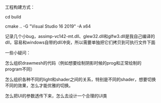 工程构建方式：

cd build

cmake .. -G "Visual Studio 16 2019" -A x64

记录几个小bug，assimp-vc142-mt.dll、glew32.dll和glfw3.dll是我自己编译的dll，容易和windows自带的dll冲突，所以需要单独把它们拷贝到可执行文件下面



一些小疑问：

怎么组织drawmesh的代码（例如想要绘制阴影时候的prog和正常绘制的program不同）

怎么组织各种不同的light和shader之间的关系，特别是不同的shader，想要切换不同的效果，怎么才能优雅的切换。

怎么把UI的参数透传下来，怎么去设计一个合理的UI类

